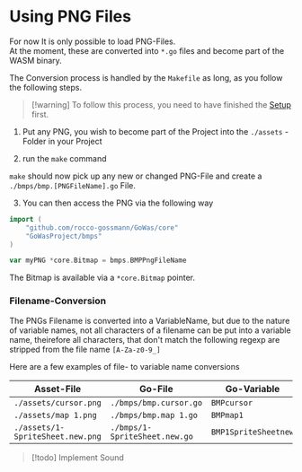 # Using PNG Files

For now It is only possible to load PNG-Files.\
At the moment, these are converted into `*.go` files and become part of the WASM
binary.

The Conversion process is handled by the `Makefile` as long, as you follow the
following steps.

> [!warning] To follow this process, you need to have finished the
> [Setup](./Setup.md) first.

1. Put any PNG, you wish to become part of the Project into the `./assets` -
   Folder in your Project

2. run the `make` command

`make` should now pick up any new or changed PNG-File and create a
`./bmps/bmp.[PNGFileName].go` File.

3. You can then access the PNG via the following way

```go
import (
    "github.com/rocco-gossmann/GoWas/core"
    "GoWasProject/bmps"
)

var myPNG *core.Bitmap = bmps.BMPPngFileName
```

The Bitmap is available via a `*core.Bitmap` pointer.

### Filename-Conversion

The PNGs Filename is converted into a VariableName, but due to the nature of
variable names, not all characters of a filename can be put into a
variable name, theirefore all characters, that don't match the following regexp
are stripped from the file name `[A-Za-z0-9_]`

Here are a few examples of file- to variable name conversions

| Asset-File                       | Go-File                       | Go-Variable          |
| -------------------------------- | ----------------------------- | -------------------- |
| `./assets/cursor.png`            | `./bmps/bmp.cursor.go`        | `BMPcursor`          |
| `./assets/map 1.png`             | `./bmps/bmp.map 1.go`         | `BMPmap1`            |
| `./assets/1-SpriteSheet.new.png` | `./bmps/1-SpriteSheet.new.go` | `BMP1SpriteSheetnew` |


> [!todo] Implement Sound

